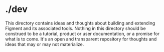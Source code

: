 # ./dev

This directory contains ideas and thoughts about building and extending Figment and its associated tools.  Nothing in this directory should be construed to be a tutorial, product or user documentation, or a promise for what is to come.  It's an open and transparent repository for thoughts and ideas that may or may not materialize.

